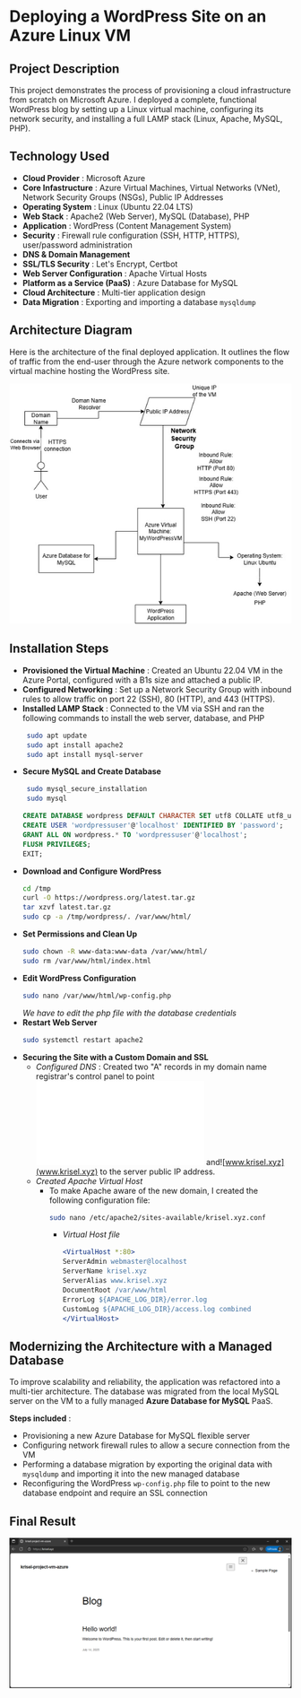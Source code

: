 # Deploying a WordPress Site on an Azure Linux VM

## Project Description


This project demonstrates the process of provisioning a cloud infrastructure from scratch on Microsoft Azure. I deployed a complete, functional WordPress blog by setting up a Linux virtual machine, configuring its network security, and installing a full LAMP stack (Linux, Apache, MySQL, PHP).

## Technology Used

- **Cloud Provider** : Microsoft Azure
- **Core Infastructure** : Azure Virtual Machines, Virtual Networks (VNet), Network Security Groups (NSGs), Public IP Addresses
- **Operating System** : Linux (Ubuntu 22.04 LTS)
- **Web Stack** : Apache2 (Web Server), MySQL (Database), PHP
- **Application** : WordPress (Content Management System)
- **Security** : Firewall rule configuration (SSH, HTTP, HTTPS), user/password administration
- **DNS & Domain Management**
- **SSL/TLS Security** : Let's Encrypt, Certbot
- **Web Server Configuration** : Apache Virtual Hosts
- **Platform as a Service (PaaS)** : Azure Database for MySQL
- **Cloud Architecture** : Multi-tier application design
- **Data Migration** : Exporting and importing a database ```mysqldump```

## Architecture Diagram
Here is the architecture of the final deployed application. It outlines the flow of traffic from the end-user through the Azure network components to the virtual machine hosting the WordPress site.

![Project Architecture Diagram](assets/MyWordPressApp-Third-Phase.jpg)

## Installation Steps

- **Provisioned the Virtual Machine** : Created an Ubuntu 22.04 VM in the Azure Portal, configured with a B1s size and attached a public IP.
- **Configured Networking** : Set up a Network Security Group with inbound rules to allow traffic on port 22 (SSH), 80 (HTTP), and 443 (HTTPS).
- **Installed LAMP Stack** : Connected to the VM via SSH and ran the following commands to install the web server, database, and PHP
   ```bash
    sudo apt update
    sudo apt install apache2
    sudo apt install mysql-server
   ```
- **Secure MySQL and Create Database**
   ```bash
    sudo mysql_secure_installation
    sudo mysql
   ```
   ```sql
   CREATE DATABASE wordpress DEFAULT CHARACTER SET utf8 COLLATE utf8_unicode_ci;
   CREATE USER 'wordpressuser'@'localhost' IDENTIFIED BY 'password';
   GRANT ALL ON wordpress.* TO 'wordpressuser'@'localhost';
   FLUSH PRIVILEGES;
   EXIT;
   ```
- **Download and Configure WordPress**
  ```bash
  cd /tmp
  curl -O https://wordpress.org/latest.tar.gz
  tar xzvf latest.tar.gz
  sudo cp -a /tmp/wordpress/. /var/www/html/
  ```
- **Set Permissions and Clean Up**
  ```bash
  sudo chown -R www-data:www-data /var/www/html/
  sudo rm /var/www/html/index.html
  ```
- **Edit WordPress Configuration**
  ```bash
  sudo nano /var/www/html/wp-config.php
  ```
  *We have to edit the php file with the database credentials*
- **Restart Web Server**
  ```bash
  sudo systemctl restart apache2
  ```
- **Securing the Site with a Custom Domain and SSL**
  - *Configured DNS* : Created two "A" records in my domain name registrar's control panel to point ![krisel.xyz](krisel.xyz) and![www.krisel.xyz](www.krisel.xyz) to the server public IP address.
  - *Created Apache Virtual Host*
    - To make Apache aware of the new domain, I created the following configuration file:
      ```bash
      sudo nano /etc/apache2/sites-available/krisel.xyz.conf
      ```
      - *Virtual Host file*
        ```Apache
        <VirtualHost *:80>
        ServerAdmin webmaster@localhost
        ServerName krisel.xyz
        ServerAlias www.krisel.xyz
        DocumentRoot /var/www/html
        ErrorLog ${APACHE_LOG_DIR}/error.log
        CustomLog ${APACHE_LOG_DIR}/access.log combined
        </VirtualHost>

## Modernizing the Architecture with a Managed Database
To improve scalability and reliability, the application was refactored into a multi-tier architecture. The database was migrated from the local MySQL server on the VM to a fully managed **Azure Database for MySQL** PaaS.

**Steps included** :
   - Provisioning a new Azure Database for MySQL flexible server
   - Configuring network firewall rules to allow a secure connection from the VM
   - Performing a database migration by exporting the original data with ```mysqldump``` and importing it into the new managed database
   - Reconfiguring the WordPress ```wp-config.php``` file to point to the new database endpoint and require an SSL connection

## Final Result
![WordPress site](assets/wordpress-live-domain-name.PNG)
